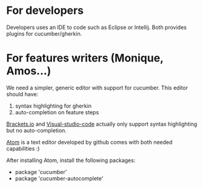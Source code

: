 # For developers

Developers uses an IDE to code such as Eclipse or Intellij. Both provides plugins for cucumber/gherkin.

# For features writers (Monique, Amos...)

We need a simpler, generic editor with support for cucumber. This editor should have:

1. syntax highlighting for gherkin
2. auto-completion on feature steps

[Brackets.io](http://brackets.io/) and [Visual-studio-code](https://code.visualstudio.com/?utm_expid=101350005-28.R1T8FshdTBWEfZjY0s7XKQ.0&utm_referrer=https%3A%2F%2Fwww.google.ch%2F)
actually only support syntax highlighting but no auto-completion.

[Atom](https://atom.io/) is a text editor developed by github comes with both needed capabilities :)

After installing Atom, install the following packages:

- package 'cucumber'
- package 'cucumber-autocomplete'

